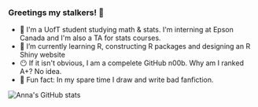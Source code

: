 ### Greetings my stalkers! 👋
- :blue_heart: I'm a UofT student studying math & stats. I'm interning at Epson Canada and I'm also a TA for stats courses.
- :purple_heart: I’m currently learning R, constructing R packages and designing an R Shiny website
- :no_mouth: If it isn't obvious, I am a compelete GitHub n00b. Why am I ranked A+? No idea.
- :shit: Fun fact: In my spare time I draw and write bad fanfiction. 

![Anna's GitHub stats](https://github-readme-stats.vercel.app/api?username=annahuynhly&show_icons=true&theme=tokyonight)
